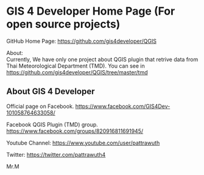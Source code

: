 
GIS 4 Developer Home Page (For open source projects)
======================================================

GitHub Home Page: 
https://github.com/gis4developer/QGIS

About:<br/>
Currently, We have only one project about QGIS plugin that retrive data from Thai Meteorological Department (TMD). You can see in https://github.com/gis4developer/QGIS/tree/master/tmd


About GIS 4 Developer
-----------------------------------
Official page on Facebook.
https://www.facebook.com/GIS4Dev-101058764633058/

Facebook QGIS Plugin (TMD) group.
https://www.facebook.com/groups/820916811691945/

Youtube Channel:
https://www.youtube.com/user/pattrawuth

Twitter:
https://twitter.com/pattrawuth4



Mr.M
